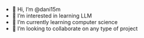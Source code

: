 - 👋 Hi, I’m @dani15m
- 👀 I’m interested in learning LLM
- 🌱 I’m currently learning computer science
- 💞️ I’m looking to collaborate on any type of project


<!---
dani15m/dani15m is a ✨ special ✨ repository because its `README.md` (this file) appears on your GitHub profile.
You can click the Preview link to take a look at your changes.
--->
